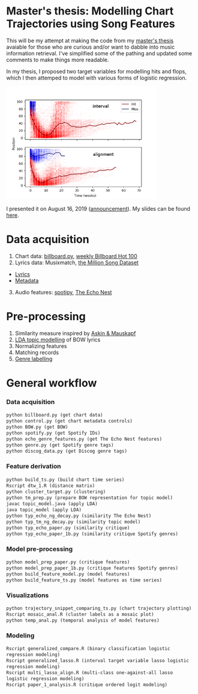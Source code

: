 # Master's thesis: Modelling Chart Trajectories using Song Features
This will be my attempt at making the code from my [master's thesis](https://uwspace.uwaterloo.ca/handle/10012/14937) avaiable for those who are curious and/or want to dabble into music information retrieval. I've simplified some of the pathing and updated some comments to make things more readable. 

In my thesis, I proposed two target variables for modelling hits and flops, which I then attemped to model with various forms of logistic regression.

<img src="comparing_binary.png" width="400" />

I presented it on August 16, 2019 ([announcement](https://uwaterloo.ca/artificial-intelligence-group/events/masters-thesis-presentation-modelling-chart-trajectories)). My slides can be found [here](http://www.jperrie.com/thesis_presentation_08_16_19.pdf).

# Data acquisition
1. Chart data: [billboard.py](https://github.com/guoguo12/billboard-charts), [weekly Billboard Hot 100](https://www.billboard.com/charts/hot-100/1958-08-04)
2. Lyrics data: Musixmatch, [the Million Song Dataset](http://millionsongdataset.com/)
  * [Lyrics](http://millionsongdataset.com/sites/default/files/AdditionalFiles/mxm_dataset.db)
  * [Metadata](http://millionsongdataset.com/sites/default/files/AdditionalFiles/track_metadata.db)
3. Audio features: [spotipy](https://spotipy.readthedocs.io/en/latest/), [The Echo Nest](https://developer.spotify.com/documentation/web-api/reference/tracks/get-audio-features/)

# Pre-processing
1. Similarity measure inspired by [Askin & Mauskapf](https://journals.sagepub.com/doi/abs/10.1177/0003122417728662)
2. [LDA topic modelling](http://mallet.cs.umass.edu) of BOW lyrics
3. Normalizing features
4. Matching records
5. [Genre labelling](https://developer.spotify.com/documentation/web-api/reference/artists/get-artist/) 

# General workflow 
### Data acquisition
```
python billboard.py (get chart data)
python control.py (get chart metadata controls)
python BOW.py (get BOW)
python spotify.py (get Spotify IDs)
python echo_genre_features.py (get The Echo Nest features) 
python genre.py (get Spotify genre tags)
python discog_data.py (get Discog genre tags)
```
### Feature derivation
```
python build_ts.py (build chart time series)
Rscript dtw_1.R (distance matrix)
python cluster_target.py (clustering)
python tm_prep.py (prepare BOW representation for topic model)
javac topic_model.java (apply LDA)
java topic_model (apply LDA)
python typ_echo_ng_decay.py (similarity The Echo Nest)
python typ_tm_ng_decay.py (similarity topic model)
python typ_echo_paper.py (similarity critique)
python typ_echo_paper_1b.py (similarity critique Spotify genres)
```
### Model pre-processing
```
python model_prep_paper.py (critique features)
python model_prep_paper_1b.py (critique features Spotify genres)
python build_feature_model.py (model features)
python build_feature_ts.py (model features as time series)
```
### Visualizations 
```
python trajectory_snippet_comparing_ts.py (chart trajectory plotting)
Rscript mosaic_anal.R (cluster labels as a mosaic plot)
python temp_anal.py (temporal analysis of model features)
```
### Modeling 
```
Rscript generalized_compare.R (binary classification logistic regression modeling)
Rscript generalized_lasso.R (interval target variable lasso logistic regression modeling)
Rscript multi_lasso_align.R (multi-class one-against-all lasso logistic regression modeling)
Rscript paper_1_analysis.R (critique ordered logit modeling)
```
